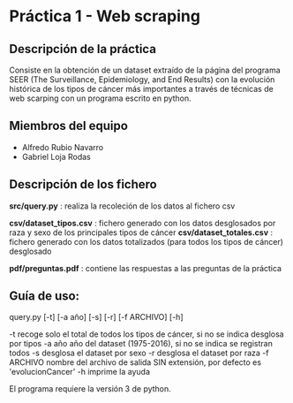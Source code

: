 # Práctica 1 - Web scraping 

## Descripción de la práctica

Consiste en la obtención de un dataset extraído de la página del programa SEER (The Surveillance, Epidemiology, and End Results) con la evolución histórica de los tipos de cáncer más importantes a través de técnicas de web scarping con un programa escrito en python.

## Miembros del equipo

* Alfredo Rubio Navarro
* Gabriel Loja Rodas

## Descripción de los fichero

**src/query.py** : realiza la recoleción de los datos al fichero csv

**csv/dataset_tipos.csv** : fichero generado con los datos desglosados por raza y sexo de los principales tipos de cáncer
**csv/dataset_totales.csv** : fichero generado con los datos totalizados (para todos los tipos de cáncer) desglosado

**pdf/preguntas.pdf** : contiene las respuestas a las preguntas de la práctica

## Guía de uso:
query.py [-t] [-a año] [-s] [-r] [-f ARCHIVO] [-h]

  -t           recoge solo el total de todos los tipos de cáncer, si no se indica desglosa por tipos
  -a año       año del dataset (1975-2016), si no se indica se registran todos
  -s           desglosa el dataset por sexo
  -r           desglosa el dataset por raza
  -f ARCHIVO   nombre del archivo de salida SIN extensión, por defecto es 'evolucionCancer'
  -h           imprime la ayuda

El programa requiere la versión 3 de python.
